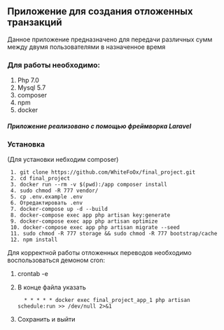 ## Приложение для создания отложенных транзакций
 Данное приложение предназначено для передачи различных сумм между двумя пользователями в назначенное время  
### Для работы необходимо:
  1. Php 7.0
  2. Mysql 5.7
  3. composer
  4. npm
  5. docker
  
##### Приложение реализовано с помощью фреймворка Laravel

### Установка
 (Для установки небходим composer)
 
     1. git clone https://github.com/WhiteFoOx/final_project.git
     2. cd final_project   
     3. docker run --rm -v $(pwd):/app composer install
     4. sudo chmod -R 777 vendor/
     5. cp .env.example .env
     6. Отредактировать .env
     7. docker-compose up -d --build
     8. docker-compose exec app php artisan key:generate
     9. docker-compose exec app php artisan optimize
     10. docker-compose exec app php artisan migrate --seed
     11. sudo chmod -R 777 storage && sudo chmod -R 777 bootstrap/cache
     12. npm install
 
 Для корректной работы отложенных переводов необходимо воспользоваться демоном cron:
       
   1. crontab -e    
   2. В конце файла указать
        
            * * * * * docker exec final_project_app_1 php artisan schedule:run >> /dev/null 2>&1 
   3. Сохранить и выйти
        
        
